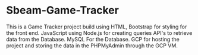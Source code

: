 # Sbeam-Game-Tracker
This is a Game Tracker project build using HTML, Bootstrap for styling for the front end. JavaScript using Node.js for creating queries API's to retrieve data from the Database. MySQL For the Database. GCP for hosting the project and storing the data in the PHPMyAdmin through the GCP VM. 
